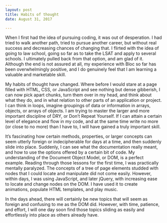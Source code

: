 ```yaml
---
layout: post
title: Habits of thought
date: August 31, 2017

---
```


When I first had the idea of pursuing coding, it was out of desperation. I had tried to walk another path, tried to pursue another career, but without real success and decreasing chances of changing that. I flirted with the idea of going to law school, going so far as to take the LSAT and apply to several schools. I ultimately pulled back from that option, and am glad of it. Although the end is not assured at all, my experience with Bloc so far has been overwhelmingly positive, and I do genuinely feel that I am learning a valuable and marketable skill.

My habits of thought have changed. Where before I would stare at a page filled with HTML, CSS, or JavaScript and see nothing but dense gibberish, I can now pick apart chunks, turn them over in my head, and think about what they do, and in what relation to other parts of an application or project. I can think in loops, imagine groupings of data or information in arrays, objects, or arrays of objects. I am trying to master the larger and more important discipline of DRY, or Don’t Repeat Yourself. If I can attain a certain level of elegance and flow in my code, and at the same time write no more (or close to no more) than I have to, I will have gained a truly important skill.

It’s fascinating how certain methods, properties, or larger concepts can seem utterly foreign or indecipherable for days at a time, and then suddenly slide into place. Suddenly, I can see what the documentation really meant, and how to use the options offered by a certain bit of code. My understanding of the Document Object Model, or DOM, is a perfect example. Reading through those lessons for the first time, I was practically mentally paralyzed. The concepts of a tree of page elements studded with nodes that I could locate and manipulate did not come easily. However, within days, I was using JavaScript, and later jQuery, with increasing ease to locate and change nodes on the DOM. I have used it to create animations, populate HTML templates, and play music.

In the days ahead, there will certainly be new topics that will seem as foreign and confusing to me as the DOM did. However, with time, patience, and effort, I will one day soon find those topics sliding as easily and effortlessly into place as others already have.
